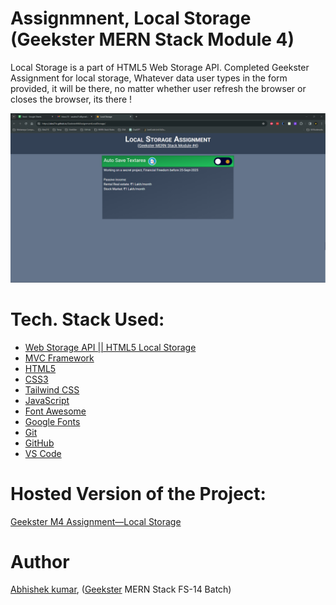 # Assignmnent, Local Storage (Geekster MERN Stack Module 4)
Local Storage is a part of HTML5 Web Storage API.
Completed Geekster Assignment for local storage, Whatever data user types in the form provided, it will be there, no matter whether user refresh the browser or closes the browser, its there !

![](thumbnail.png)
<!-- ![](mvcDiagram.png) -->

# Tech. Stack Used:
+ [Web Storage API || HTML5 Local Storage](https://developer.mozilla.org/en-US/docs/Web/API/Window/localStorage)
+ [MVC Framework](https://en.wikipedia.org/wiki/Model%E2%80%93view%E2%80%93controller)
+ [HTML5](https://en.wikipedia.org/wiki/HTML5)
+ [CSS3](https://en.wikipedia.org/wiki/CSS)
+ [Tailwind CSS](https://tailwindcss.com/)
+ [JavaScript](https://en.wikipedia.org/wiki/JavaScript)
+ [Font Awesome](https://fontawesome.com/icons)
+ [Google Fonts](https://fonts.google.com/)
+ [Git](https://en.wikipedia.org/wiki/Git)
+ [GitHub](https://github.com/)
+ [VS Code](https://code.visualstudio.com/)

# Hosted Version of the Project:
[Geekster M4 Assignment&mdash;Local Storage](https://alex21c.github.io/GeeksterM4AssignmentLocalStorage/)

# Author
[Abhishek kumar](https://www.linkedin.com/in/alex21c/), ([Geekster](https://geekster.in/) MERN Stack FS-14 Batch)
